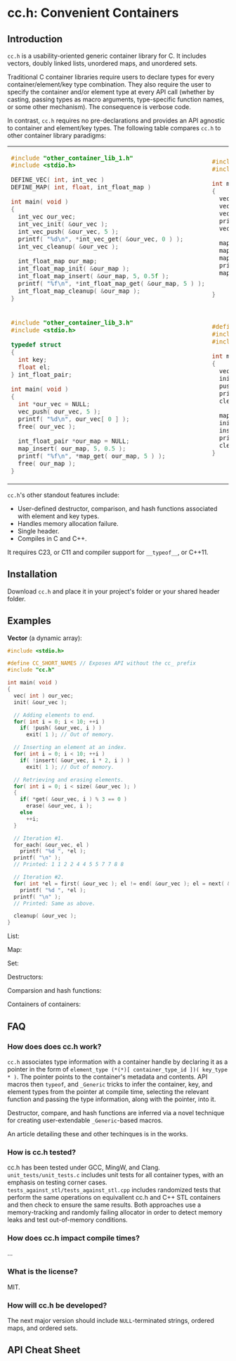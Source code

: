 # cc.h: Convenient Containers

## Introduction
`cc.h` is a usability-oriented generic container library for C. It includes vectors, doubly linked lists, unordered maps, and unordered sets.

Traditional C container libraries require users to declare types for every container/element/key type combination. They also require the user to specify the container and/or element type at every API call (whether by casting, passing types as macro arguments, type-specific function names, or some other mechanism). The consequence is verbose code.

In contrast, `cc.h` requires no pre-declarations and provides an API agnostic to container and element/key types. The following table compares `cc.h` to other container library paradigms:

<table>
<tr>
</tr>
<tr>
<td>

```c
#include "other_container_lib_1.h"
#include <stdio.h>

DEFINE_VEC( int, int_vec )
DEFINE_MAP( int, float, int_float_map )

int main( void )
{
  int_vec our_vec;
  int_vec_init( &our_vec );
  int_vec_push( &our_vec, 5 );
  printf( "%d\n", *int_vec_get( &our_vec, 0 ) );
  int_vec_cleanup( &our_vec );

  int_float_map our_map;
  int_float_map_init( &our_map );
  int_float_map_insert( &our_map, 5, 0.5f );
  printf( "%f\n", *int_float_map_get( &our_map, 5 ) );
  int_float_map_cleanup( &our_map );
}
```

</td>
<td>

```c
#include "other_container_lib_2.h"
#include <stdio.h>

int main( void )
{
  vec our_vec;
  vec_init( &our_vec, sizeof( int ) );
  vec_push( &our_vec, &( int }{ 5 } );
  printf( "%d\n", *(int *)vec_get( &our_vec, 0 ) );
  vec_cleanup( &our_vec );

  map our_map;
  map_init( &our_map, sizeof( int ), sizeof( float ) );
  map_insert( &our_map, &(int}{ 5 }, &(float}{ 0.5f } );
  printf( "%f\n", *(float *)map_get( &our_map, &(int}{ 5 } ) );
  map_cleanup( &our_map );


}
```

</td>
<tr>
</tr>
<tr>
<td>

```c
#include "other_container_lib_3.h"
#include <stdio.h>

typedef struct
{
  int key;
  float el;
} int_float_pair;

int main( void )
{
  int *our_vec = NULL;
  vec_push( our_vec, 5 );
  printf( "%d\n", our_vec[ 0 ] );
  free( our_vec );

  int_float_pair *our_map = NULL;
  map_insert( our_map, 5, 0.5 );
  printf( "%f\n", *map_get( our_map, 5 ) );
  free( our_map );
}
```

</td>
<td>

```c
#define CC_SHORT_NAMES
#include "cc.h"
#include <stdio.h>

int main( void )
{
  vec( int ) our_vec;
  init( &our_vec );
  push( &our_vec, 5 );
  printf( "%d\n", *get( &our_vec, 0 ) );
  cleanup( &our_vec );

  map( int, float ) our_map;
  init( &our_map );
  insert( &our_map, 5, 0.5 );
  printf( "%f\n", *get( &our_map, 5 ) );
  cleanup( &our_map );
}




```

</td>
</tr>
<table>

`cc.h`'s other standout features include:

- User-defined destructor, comparison, and hash functions associated with element and key types.
- Handles memory allocation failure.
- Single header.
- Compiles in C and C++.

It requires C23, or C11 and compiler support for `__typeof__`, or C++11.

## Installation

Download `cc.h` and place it in your project's folder or your shared header folder.

## Examples

**Vector** (a dynamic array):

```c
#include <stdio.h>

#define CC_SHORT_NAMES // Exposes API without the cc_ prefix
#include "cc.h"

int main( void )
{
  vec( int ) our_vec;
  init( &our_vec );

  // Adding elements to end.
  for( int i = 0; i < 10; ++i )
    if( !push( &our_vec, i ) )
      exit( 1 ); // Out of memory.

  // Inserting an element at an index.
  for( int i = 0; i < 10; ++i )
    if( !insert( &our_vec, i * 2, i ) )
      exit( 1 ); // Out of memory.

  // Retrieving and erasing elements.
  for( int i = 0; i < size( &our_vec ); )
  {
    if( *get( &our_vec, i ) % 3 == 0 )
      erase( &our_vec, i );
    else
      ++i;
  }

  // Iteration #1.
  for_each( &our_vec, el )
    printf( "%d ", *el );
  printf( "\n" );
  // Printed: 1 1 2 2 4 4 5 5 7 7 8 8

  // Iteration #2.
  for( int *el = first( &our_vec ); el != end( &our_vec ); el = next( &our_vec, el ) )
    printf( "%d ", *el );
  printf( "\n" );
  // Printed: Same as above.

  cleanup( &our_vec );
}
```

List:

Map:

Set:

Destructors:

Comparsion and hash functions:

Containers of containers:

## FAQ

### How does does cc.h work?

`cc.h` associates type information with a container handle by declaring it as a pointer in the form of `element_type (*(*)[ container_type_id ])( key_type * )`. The pointer points to the container's metadata and contents. API macros then `typeof`, and `_Generic` tricks to infer the container, key, and element types from the pointer at compile time, selecting the relevant function and passing the type information, along with the pointer, into it. 

Destructor, compare, and hash functions are inferred via a novel technique for creating user-extendable `_Generic`-based macros.

An article detailing these and other techinques is in the works.

### How is cc.h tested?

cc.h has been tested under GCC, MingW, and Clang. `unit_tests/unit_tests.c` includes unit tests for all container types, with an emphasis on testing corner cases. `tests_against_stl/tests_against_stl.cpp` includes randomized tests that perform the same operations on equivallent cc.h and C++ STL containers and then check to ensure the same results. Both approaches use a memory-tracking and randomly failing allocator in order to detect memory leaks and test out-of-memory conditions.

### How does cc.h impact compile times?
    
...

### What is the license?

MIT.

### How will cc.h be developed?

The next major version should include `NULL`-terminated strings, ordered maps, and ordered sets.

## API Cheat Sheet
